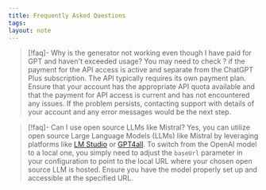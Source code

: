 ```yaml
---
title: Frequently Asked Questions
tags: 
layout: note 
---
```

> [!faq]- Why is the generator not working even though I have paid for GPT and haven't exceeded usage? You may need to check ?
> if the payment for the API access is active and separate from the ChatGPT Plus subscription. The API typically requires its own payment plan. Ensure that your account has the appropriate API quota available and that the payment for API access is current and has not encountered any issues. If the problem persists, contacting support with details of your account and any error messages would be the next step.

>[!faq]- Can I use open source LLMs like Mistral? 
>Yes, you can utilize open source Large Language Models (LLMs) like Mistral by leveraging platforms like [LM Studio](https://lmstudio.ai/) or [GPT4all](https://gpt4all.io/). To switch from the OpenAI model to a local one, you simply need to adjust the `baseUrl` parameter in your configuration to point to the local URL where your chosen open source LLM is hosted. Ensure you have the model properly set up and accessible at the specified URL.

